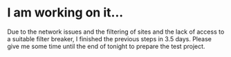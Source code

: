 # I am working on it...

Due to the network issues and the filtering of sites and the lack of access to a suitable filter breaker, I finished the previous steps in 3.5 days.
Please give me some time until the end of tonight to prepare the test project.
